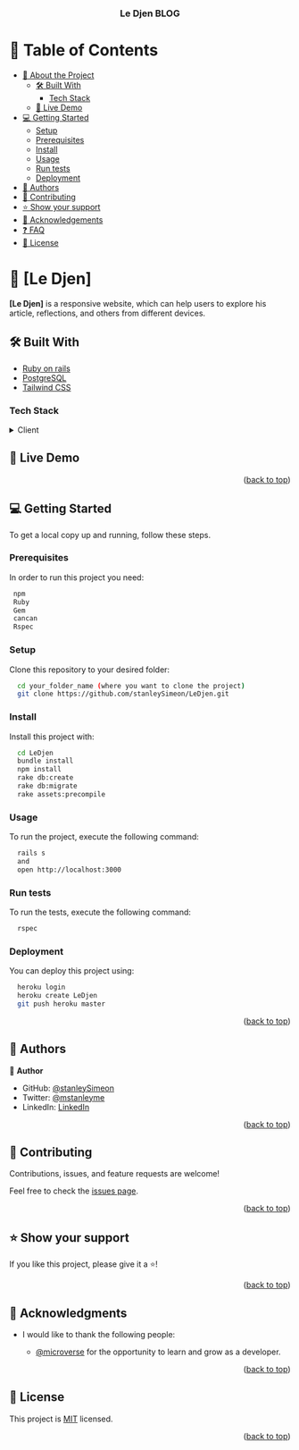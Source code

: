 <a name="readme-top"></a>

<div align="center">
  <h3><b>Le Djen BLOG</b></h3>
</div>

<!-- TABLE OF CONTENTS -->

# 📗 Table of Contents

- [📖 About the Project](#about-project)
  - [🛠 Built With](#built-with)
    - [Tech Stack](#tech-stack)
  - [🚀 Live Demo](#live-demo)
- [💻 Getting Started](#getting-started)
  - [Setup](#setup)
  - [Prerequisites](#prerequisites)
  - [Install](#install)
  - [Usage](#usage)
  - [Run tests](#run-tests)
  - [Deployment](#triangular_flag_on_post-deployment)
- [👥 Authors](#authors)
- [🤝 Contributing](#contributing)
- [⭐️ Show your support](#support)
- [🙏 Acknowledgements](#acknowledgements)
- [❓ FAQ](#faq)
- [📝 License](#license)

<!-- PROJECT DESCRIPTION -->

# 📖 [Le Djen] <a name="about-project"></a>

**[Le Djen]** is a responsive website, which can help users to explore his article, reflections, and others from different devices.

## 🛠 Built With <a name="built-with"></a>

- [Ruby on rails](https://rubyonrails.org/)
- [PostgreSQL](https://www.postgresql.org/)
- [Tailwind CSS](https://tailwindcss.com/)

### Tech Stack <a name="tech-stack"></a>

<details>
  <summary>Client</summary>
  <ul>
    <li><a href="https://www.rubyonrails.org/">Ruby on rails</a></li>
    <li><a href="https://www.tailwindcss.com/">Tailwind CSS</a></li>
  </ul>
  <summary>Server</summary>
    <ul>
      <li><a href="https://www.postgresql.org/">PostgreSQL</a></li>
    </ul>
</details>

<!-- LIVE DEMO -->

## 🚀 Live Demo <a name="live-demo"></a>

<!-- - [Live Demo Link](https://mstanle.me) -->

<p align="right">(<a href="#readme-top">back to top</a>)</p>

<!-- GETTING STARTED -->

## 💻 Getting Started <a name="getting-started"></a>

To get a local copy up and running, follow these steps.

### Prerequisites

In order to run this project you need:

```sh
 npm
 Ruby
 Gem
 cancan
 Rspec
```

### Setup

Clone this repository to your desired folder:

```sh
  cd your_folder_name (where you want to clone the project)
  git clone https://github.com/stanleySimeon/LeDjen.git
```

### Install

Install this project with:

```sh
  cd LeDjen
  bundle install
  npm install
  rake db:create
  rake db:migrate
  rake assets:precompile
```

### Usage

To run the project, execute the following command:

```sh
  rails s
  and
  open http://localhost:3000
```

### Run tests

To run the tests, execute the following command:

```sh
  rspec
```

### Deployment

You can deploy this project using:

  ```sh
    heroku login
    heroku create LeDjen
    git push heroku master
  ```

<p align="right">(<a href="#readme-top">back to top</a>)</p>

<!-- AUTHORS -->

## 👥 Authors <a name="authors"></a>

👤 **Author**

- GitHub: [@stanleySimeon](https://github.com/stanleySimeon)
- Twitter: [@mstanleyme](https://twitter.com/mstanleyme)
- LinkedIn: [LinkedIn](https://linkedin.com/in/stanleysimeon)

<p align="right">(<a href="#readme-top">back to top</a>)</p>

<!-- CONTRIBUTING -->

## 🤝 Contributing <a name="contributing"></a>

Contributions, issues, and feature requests are welcome!

Feel free to check the [issues page](../../issues/).

<p align="right">(<a href="#readme-top">back to top</a>)</p>

<!-- SUPPORT -->

## ⭐️ Show your support <a name="support"></a>

If you like this project, please give it a ⭐️!

<p align="right">(<a href="#readme-top">back to top</a>)</p>

<!-- ACKNOWLEDGEMENTS -->

## 🙏 Acknowledgments <a name="acknowledgements"></a>

- I would like to thank the following people:

  - [@microverse](https://github.com/microverseinc) for the opportunity to learn and grow as a developer.

<p align="right">(<a href="#readme-top">back to top</a>)</p>

<!-- LICENSE -->
## 📝 License <a name="license"></a>

This project is [MIT](./LICENSE) licensed.

<p align="right">(<a href="#readme-top">back to top</a>)</p>
